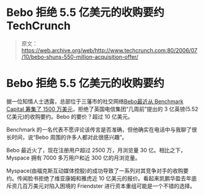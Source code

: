 # Bebo 拒绝 5.5 亿美元的收购要约 TechCrunch

> 原文：<https://web.archive.org/web/http://www.techcrunch.com:80/2006/07/10/bebo-shuns-550-million-acquisition-offer/>

# Bebo 拒绝 5.5 亿美元的收购要约

据一位知情人士透露，总部位于三藩市的社交网络[Bebo](https://web.archive.org/web/20230216163327/http://www.bebo.com/)[最近从 Benchmark Capital 筹集了 1500 万美元](https://web.archive.org/web/20230216163327/https://techcrunch.com/2006/05/22/bebo-closes-15m-financing/)，拒绝了英国电信集团“几周前”提出的 3 亿英镑(5.52 亿美元)的收购要约。Bebo 的要价？超过 10 亿美元。

Benchmark 的一名代表不愿评论该传言是否准确，但他确实在电话中与我聊了很长时间，说“Bebo 周围的许多人都对此很感兴趣”。

Bebo 最近火了，现在注册用户超过 2500 万，月浏览量 30 亿。相比之下，Myspace 拥有 7000 多万用户和近 300 亿的月浏览量。

Myspace(由福克斯互动媒体控股)的成功导致了一系列对其竞争对手的收购要约。传闻脸书拒绝了维亚康姆和雅虎近 10 亿美元的报价。看起来凯鹏华盈去年底斥资几百万美元对陷入困境的 Friendster 进行资本重组可能是一个不错的选择。